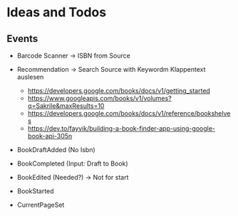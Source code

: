 # Ideas and Todos

## Events

* Barcode Scanner -> ISBN from Source
* Recommendation -> Search Source with Keywordm Klappentext auslesen
    * https://developers.google.com/books/docs/v1/getting_started
    * https://www.googleapis.com/books/v1/volumes?q=Sakrile&maxResults=10
    * https://developers.google.com/books/docs/v1/reference/bookshelves
    * https://dev.to/fayvik/building-a-book-finder-app-using-google-book-api-305n

* BookDraftAdded (No Isbn)
* BookCompleted (Input: Draft to Book)
* BookEdited (Needed?) -> Not for start
* BookStarted
* CurrentPageSet
